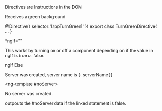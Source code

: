 Directives are Instructions in the DOM

<p appTurnGreen>Receives a green background</p>

@Directive({
selector:'[appTurnGreen]'
})
export class TurnGreenDirective{
...
}

\*ngIf=""

This works by turning on or off a component depending on if the value in ngIf is true or false.

ngIf Else

<p *ngIf="serverCreated; else noServer">
  Server was created, server name is {{ serverName }}
</p>

<ng-template #noServer><p>No server was created.</p></ng-template>

outpouts the #noServer data if the linked statement is false.

